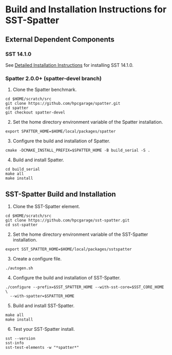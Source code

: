 # Build and Installation Instructions for SST-Spatter

## External Dependent Components

### SST 14.1.0
See [Detailed Installation Instructions](https://sst-simulator.org/SSTPages/SSTBuildAndInstall_14dot1dot0_SeriesDetailedBuildInstructions/) for installing SST 14.1.0.

### Spatter 2.0.0+ (spatter-devel branch)
1. Clone the Spatter benchmark.
```
cd $HOME/scratch/src
git clone https://github.com/hpcgarage/spatter.git
cd spatter
git checkout spatter-devel
```

2. Set the home directory environment variable of the Spatter installation.
```
export SPATTER_HOME=$HOME/local/packages/spatter
```

3. Configure the build and installation of Spatter.
```
cmake -DCMAKE_INSTALL_PREFIX=$SPATTER_HOME -B build_serial -S .
```

4. Build and install Spatter.
```
cd build_serial
make all
make install
```

## SST-Spatter Build and Installation
1. Clone the SST-Spatter element.
```
cd $HOME/scratch/src
git clone https://github.com/hpcgarage/sst-spatter.git
cd sst-spatter
```
2. Set the home directory environment variable of the SST-Spatter installation.
```
export SST_SPATTER_HOME=$HOME/local/packages/sstspatter
```

3. Create a configure file.
```
./autogen.sh
```

4. Configure the build and installation of SST-Spatter.
```
./configure --prefix=$SST_SPATTER_HOME --with-sst-core=$SST_CORE_HOME \
  --with-spatter=$SPATTER_HOME
```

5. Build and install SST-Spatter.
```
make all
make install
```

6. Test your SST-Spatter install.
```
sst --version
sst-info
sst-test-elements -w "*spatter*"
```

